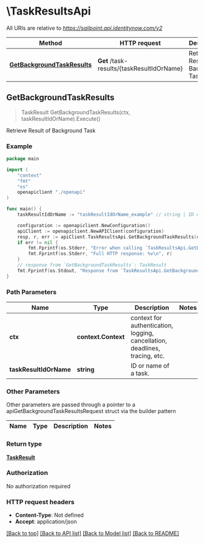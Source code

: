 # \TaskResultsApi

All URIs are relative to *https://sailpoint.api.identitynow.com/v2*

Method | HTTP request | Description
------------- | ------------- | -------------
[**GetBackgroundTaskResults**](TaskResultsApi.md#GetBackgroundTaskResults) | **Get** /task-results/{taskResultIdOrName} | Retrieve Result of Background Task



## GetBackgroundTaskResults

> TaskResult GetBackgroundTaskResults(ctx, taskResultIdOrName).Execute()

Retrieve Result of Background Task



### Example

```go
package main

import (
    "context"
    "fmt"
    "os"
    openapiclient "./openapi"
)

func main() {
    taskResultIdOrName := "taskResultIdOrName_example" // string | ID or name of a task.

    configuration := openapiclient.NewConfiguration()
    apiClient := openapiclient.NewAPIClient(configuration)
    resp, r, err := apiClient.TaskResultsApi.GetBackgroundTaskResults(context.Background(), taskResultIdOrName).Execute()
    if err != nil {
        fmt.Fprintf(os.Stderr, "Error when calling `TaskResultsApi.GetBackgroundTaskResults``: %v\n", err)
        fmt.Fprintf(os.Stderr, "Full HTTP response: %v\n", r)
    }
    // response from `GetBackgroundTaskResults`: TaskResult
    fmt.Fprintf(os.Stdout, "Response from `TaskResultsApi.GetBackgroundTaskResults`: %v\n", resp)
}
```

### Path Parameters


Name | Type | Description  | Notes
------------- | ------------- | ------------- | -------------
**ctx** | **context.Context** | context for authentication, logging, cancellation, deadlines, tracing, etc.
**taskResultIdOrName** | **string** | ID or name of a task. | 

### Other Parameters

Other parameters are passed through a pointer to a apiGetBackgroundTaskResultsRequest struct via the builder pattern


Name | Type | Description  | Notes
------------- | ------------- | ------------- | -------------


### Return type

[**TaskResult**](TaskResult.md)

### Authorization

No authorization required

### HTTP request headers

- **Content-Type**: Not defined
- **Accept**: application/json

[[Back to top]](#) [[Back to API list]](../README.md#documentation-for-api-endpoints)
[[Back to Model list]](../README.md#documentation-for-models)
[[Back to README]](../README.md)

